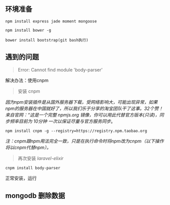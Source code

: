 
## 环境准备

	npm install express jade moment mongoose
	
	npm install bower -g
	
	bower install bootstrap(git bash执行)


## 遇到的问题

>Error: Cannot find module 'body-parser'

解决办法：使用cnpm

>安装 cnpm

*因为npm安装插件是从国外服务器下载，受网络影响大，可能出现异常，如果npm的服务器在中国就好了，所以我们乐于分享的淘宝团队干了这事。32个赞！来自官网：“这是一个完整 npmjs.org 镜像，你可以用此代替官方版本(只读)，同步频率目前为 10分钟 一次以保证尽量与官方服务同步*。
	
	npm install cnpm -g --registry=https://registry.npm.taobao.org

*注：cnpm跟npm用法完全一致，只是在执行命令时将npm改为cnpm（以下操作将以cnpm代替npm）。*

>再次安装 *laravel-elixir*

	cnpm install body-parser

正常安装，运行



## mongodb 删除数据

